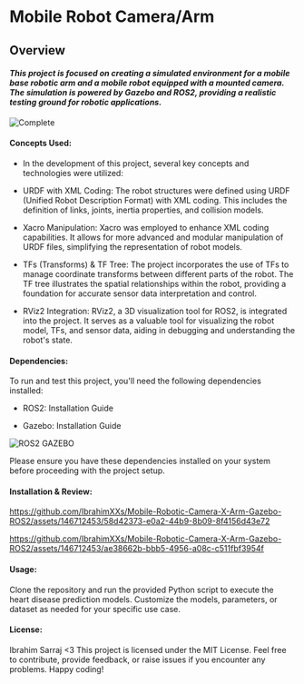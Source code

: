 # Mobile Robot Camera/Arm

## Overview

#### *This project is focused on creating a simulated environment for a mobile base robotic arm and a mobile robot equipped with a mounted camera. The simulation is powered by Gazebo and ROS2, providing a realistic testing ground for robotic applications.*

![Complete](https://github.com/IbrahimXXs/Mobile-Robotic-Camera-X-Arm-Gazebo-ROS2/assets/146712453/6c183083-39da-4b73-962d-d9fc09ceafcf)

#### Concepts Used:

* In the development of this project, several key concepts and technologies were utilized:

* URDF with XML Coding: The robot structures were defined using URDF (Unified Robot Description Format) with XML coding. This includes the definition of links, joints, inertia properties, and collision models.

* Xacro Manipulation: Xacro was employed to enhance XML coding capabilities. It allows for more advanced and modular manipulation of URDF files, simplifying the representation of robot models.

* TFs (Transforms) & TF Tree: The project incorporates the use of TFs to manage coordinate transforms between different parts of the robot. The TF tree illustrates the spatial relationships within the robot, providing a foundation for accurate sensor data interpretation and control.

* RViz2 Integration: RViz2, a 3D visualization tool for ROS2, is integrated into the project. It serves as a valuable tool for visualizing the robot model, TFs, and sensor data, aiding in debugging and understanding the robot's state.

#### Dependencies:

To run and test this project, you'll need the following dependencies installed:

* ROS2: Installation Guide

* Gazebo: Installation Guide

![ROS2 GAZEBO](https://github.com/IbrahimXXs/Mobile-Robotic-Camera-X-Arm-Gazebo-ROS2/assets/146712453/f78c7856-485d-4631-bbd9-df0333059dba)

Please ensure you have these dependencies installed on your system before proceeding with the project setup.

#### Installation & Review:


https://github.com/IbrahimXXs/Mobile-Robotic-Camera-X-Arm-Gazebo-ROS2/assets/146712453/58d42373-e0a2-44b9-8b09-8f4156d43e72


https://github.com/IbrahimXXs/Mobile-Robotic-Camera-X-Arm-Gazebo-ROS2/assets/146712453/ae38662b-bbb5-4956-a08c-c511fbf3954f


#### Usage:

Clone the repository and run the provided Python script to execute the heart disease prediction models. Customize the models, parameters, or dataset as needed for your specific use case.

#### License:

Ibrahim Sarraj <3
This project is licensed under the MIT License. Feel free to contribute, provide feedback, or raise issues if you encounter any problems. Happy coding!

